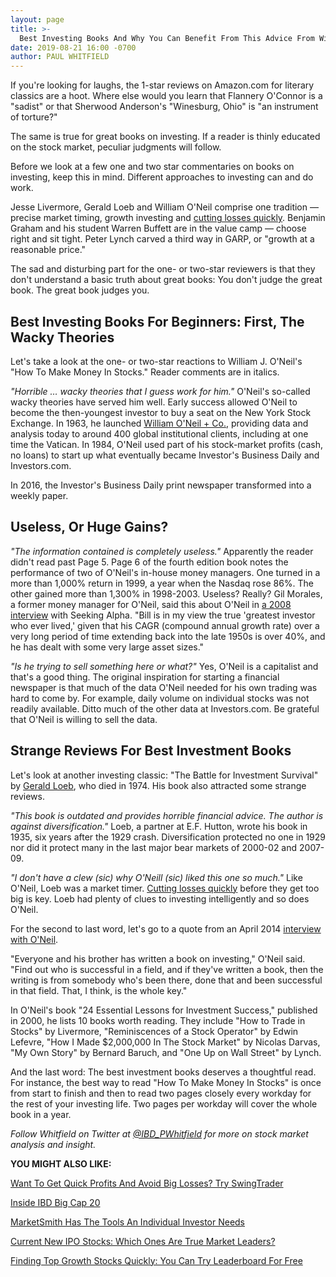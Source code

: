 ```yaml
---
layout: page
title: >-
  Best Investing Books And Why You Can Benefit From This Advice From William O'Neil
date: 2019-08-21 16:00 -0700
author: PAUL WHITFIELD
---
```





If you're looking for laughs, the 1-star reviews on Amazon.com for literary classics are a hoot. Where else would you learn that Flannery O'Connor is a "sadist" or that Sherwood Anderson's "Winesburg, Ohio" is "an instrument of torture?"




The same is true for great books on investing. If a reader is thinly educated on the stock market, peculiar judgments will follow.


Before we look at a few one and two star commentaries on books on investing, keep this in mind. Different approaches to investing can and do work.


Jesse Livermore, Gerald Loeb and William O'Neil comprise one tradition — precise market timing, growth investing and [cutting losses quickly](https://www.investors.com/how-to-invest/investors-corner/still-the-no-1-rule-for-stock-investors-always-cut-your-losses-short/). Benjamin Graham and his student Warren Buffett are in the value camp — choose right and sit tight. Peter Lynch carved a third way in GARP, or "growth at a reasonable price."


The sad and disturbing part for the one- or two-star reviewers is that they don't understand a basic truth about great books: You don't judge the great book. The great book judges you.


Best Investing Books For Beginners: First, The Wacky Theories
-------------------------------------------------------------


Let's take a look at the one- or two-star reactions to William J. O'Neil's "How To Make Money In Stocks." Reader comments are in italics.


*"Horrible … wacky theories that I guess work for him."* O'Neil's so-called wacky theories have served him well. Early success allowed O'Neil to become the then-youngest investor to buy a seat on the New York Stock Exchange. In 1963, he launched [William O'Neil + Co.](https://www.williamoneil.com/about-us/50-year-heritage/1960/), providing data and analysis today to around 400 global institutional clients, including at one time the Vatican. In 1984, O'Neil used part of his stock-market profits (cash, no loans) to start up what eventually became Investor's Business Daily and Investors.com.


In 2016, the Investor's Business Daily print newspaper transformed into a weekly paper.


Useless, Or Huge Gains?
-----------------------


*"The information contained is completely useless."* Apparently the reader didn't read past Page 5. Page 6 of the fourth edition book notes the performance of two of O'Neil's in-house money managers. One turned in a more than 1,000% return in 1999, a year when the Nasdaq rose 86%. The other gained more than 1,300% in 1998-2003. Useless? Really? Gil Morales, a former money manager for O'Neil, said this about O'Neil in [a 2008 interview](https://seekingalpha.com/article/83581-buffett-lynch-morales-q-and-a-with-gil-morales) with Seeking Alpha. "Bill is in my view the true 'greatest investor who ever lived,' given that his CAGR (compound annual growth rate) over a very long period of time extending back into the late 1950s is over 40%, and he has dealt with some very large asset sizes."


*"Is he trying to sell something here or what?"* Yes, O'Neil is a capitalist and that's a good thing. The original inspiration for starting a financial newspaper is that much of the data O'Neil needed for his own trading was hard to come by. For example, daily volume on individual stocks was not readily available. Ditto much of the other data at Investors.com. Be grateful that O'Neil is willing to sell the data.


Strange Reviews For Best Investment Books
-----------------------------------------


Let's look at another investing classic: "The Battle for Investment Survival" by [Gerald Loeb](https://www.investors.com/news/management/leaders-and-success/why-gerald-loebs-battle-for-investment-survival-rings-true-in-todays-markets/), who died in 1974. His book also attracted some strange reviews.


*"This book is outdated and provides horrible financial advice. The author is against diversification."* Loeb, a partner at E.F. Hutton, wrote his book in 1935, six years after the 1929 crash. Diversification protected no one in 1929 nor did it protect many in the last major bear markets of 2000-02 and 2007-09.


*"I don't have a clew (sic) why O'Neill (sic) liked this one so much."* Like O'Neil, Loeb was a market timer. [Cutting losses quickly](https://www.investors.com/how-to-invest/investors-corner/still-the-no-1-rule-for-stock-investors-always-cut-your-losses-short/) before they get too big is key. Loeb had plenty of clues to investing intelligently and so does O'Neil.


For the second to last word, let's go to a quote from an April 2014 [interview with O'Neil](https://www.investors.com/news/management/leaders-and-success/bill-oneil-ibd-founder-and-stock-investor-success-tips/).


"Everyone and his brother has written a book on investing," O'Neil said. "Find out who is successful in a field, and if they've written a book, then the writing is from somebody who's been there, done that and been successful in that field. That, I think, is the whole key."


In O'Neil's book "24 Essential Lessons for Investment Success," published in 2000, he lists 10 books worth reading. They include "How to Trade in Stocks" by Livermore, "Reminiscences of a Stock Operator" by Edwin Lefevre, "How I Made \$2,000,000 In The Stock Market" by Nicolas Darvas, "My Own Story" by Bernard Baruch, and "One Up on Wall Street" by Lynch.


And the last word: The best investment books deserves a thoughtful read. For instance, the best way to read "How To Make Money In Stocks" is once from start to finish and then to read two pages closely every workday for the rest of your investing life. Two pages per workday will cover the whole book in a year.


*Follow Whitfield on Twitter at [@IBD\_PWhitfield](https://twitter.com/IBD_Pwhitfield) for more on stock market analysis and insight.*


**YOU MIGHT ALSO LIKE:**


[Want To Get Quick Profits And Avoid Big Losses? Try SwingTrader](https://www.investors.com/product/swingtrader/?artProdLink=Swingtrader)


[Inside IBD Big Cap 20](https://research.investors.com/stock-lists/big-cap-20/)


[MarketSmith Has The Tools An Individual Investor Needs](https://www.investors.com/product/marketsmith/)


[Current New IPO Stocks: Which Ones Are True Market Leaders?](https://research.investors.com/stock-lists/ipo-leaders/)


[Finding Top Growth Stocks Quickly: You Can Try Leaderboard For Free](https://www.investors.com/product/leaderboard/)




